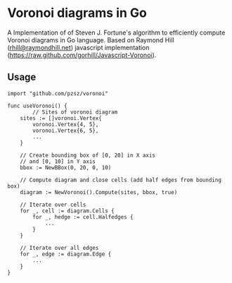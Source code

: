 # Voronoi diagrams in Go

A Implementation of of Steven J. Fortune's algorithm to
efficiently compute Voronoi diagrams in Go language. Based on
Raymond Hill (rhill@raymondhill.net) javascript implementation 
(https://raw.github.com/gorhill/Javascript-Voronoi).

## Usage


```
import "github.com/pzsz/voronoi"

func useVoronoi() {
     	// Sites of voronoi diagram
	sites := []voronoi.Vertex{
		voronoi.Vertex{4, 5},
		voronoi.Vertex{6, 5},
		...
	}

	// Create bounding box of [0, 20] in X axis
	// and [0, 10] in Y axis
	bbox := NewBBox(0, 20, 0, 10)

	// Compute diagram and close cells (add half edges from bounding box)
	diagram := NewVoronoi().Compute(sites, bbox, true)

	// Iterate over cells
	for _, cell := diagram.Cells {
		for _, hedge := cell.Halfedges {
		    ...
		}	
	}

	// Iterate over all edges
	for _, edge := diagram.Edge {
	    ...
	}
}